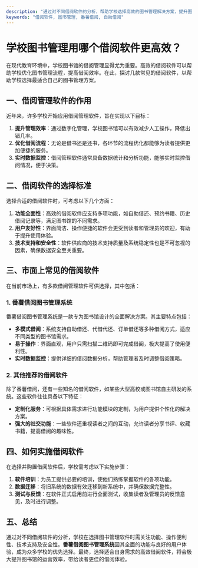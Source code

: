 ```yaml
---
description: "通过对不同借阅软件的分析，帮助学校选择高效的图书管理解决方案，提升图书馆的运营效率。"
keywords: "借阅软件, 图书管理, 番薯借阅, 自助借阅"
---
```

# 学校图书管理用哪个借阅软件更高效？

在现代教育环境中，学校图书馆的借阅管理显得尤为重要。高效的借阅软件可以帮助学校优化图书管理流程，提高借阅效率。在此，探讨几款常见的借阅软件，以帮助学校选择最适合自己的图书管理方案。

## 一、借阅管理软件的作用

近年来，许多学校开始应用借阅管理软件，旨在实现以下目标：

1. **提升管理效率**：通过数字化管理，学校图书馆可以有效减少人工操作，降低出错几率。
2. **优化借阅流程**：无论是借书还是还书，各环节的流程优化都能够为读者提供更加便捷的服务。
3. **实时数据监控**：借阅管理软件通常具备数据统计和分析功能，能够实时监控借阅情况，便于决策。

## 二、借阅软件的选择标准

选择合适的借阅软件时，可考虑以下几个方面：

1. **功能全面性**：高效的借阅软件应支持多项功能，如自助借还、预约书籍、历史借阅记录等，满足图书馆的不同需求。
2. **用户友好性**：界面简洁、操作便捷的软件会更受到读者和管理员的欢迎，有助于提升使用体验。
3. **技术支持和安全性**：软件供应商的技术支持质量及系统稳定性也是不可忽视的因素，确保数据安全至关重要。

## 三、市面上常见的借阅软件

在当前市场上，有多款借阅管理软件可供选择，其中包括：

### 1. 番薯借阅图书管理系统

番薯借阅图书管理系统是一款专为图书馆设计的全面解决方案。其主要特点包括：

- **多模式借阅**：系统支持自助借还、代借代还、订单借还等多种借阅方式，适应不同类型的图书馆需求。
- **易于操作**：界面直观，用户只需扫描二维码即可完成借阅，极大提高了使用便利性。
- **实时数据监控**：提供详细的借阅数据分析，帮助管理者及时调整借阅策略。

### 2. 其他推荐的借阅软件

除了番薯借阅，还有一些知名的借阅软件，如某些大型高校或图书馆自主研发的系统。这些软件往往具备以下特征：

- **定制化服务**：可根据具体需求进行功能模块的定制，为用户提供个性化的解决方案。
- **强大的社交功能**：一些软件还重视读者之间的互动，允许读者分享书评、收藏书籍，提高借阅的趣味性。

## 四、如何实施借阅软件

在选择并购置借阅软件后，学校需考虑以下实施步骤：

1. **软件培训**：为员工提供必要的培训，使他们熟练掌握软件的各项功能。
2. **数据迁移**：将旧系统的数据有效迁移到新系统中，并确保数据完整性。
3. **测试与反馈**：在软件正式启用前进行全面测试，收集读者及管理员的反馈意见，及时进行调整。

## 五、总结

通过对不同借阅软件的分析，学校在选择图书管理软件时需关注功能、操作便利性、技术支持及安全性。**番薯借阅图书管理系统**因其全面的功能与良好的用户体验，成为众多学校的优先选择。最终，选择适合自身需求的高效借阅软件，将会极大提升图书馆的运营效率，带给读者更佳的借阅体验。
